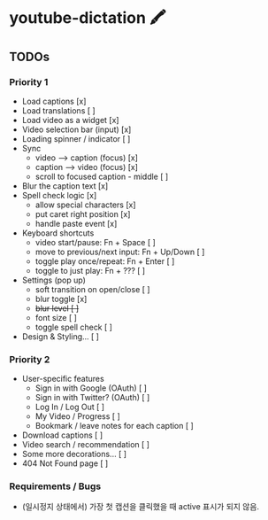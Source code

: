 # youtube-dictation 🖍

## TODOs

### Priority 1
- Load captions [x]
- Load translations [ ]
- Load video as a widget [x]
- Video selection bar (input) [x]
- Loading spinner / indicator [ ]
- Sync
  - video --> caption (focus) [x]
  - caption --> video (focus) [x]
  - scroll to focused caption - middle [ ]
- Blur the caption text [x]
- Spell check logic [x]
  - allow special characters [x]
  - put caret right position [x]
  - handle paste event [x]
- Keyboard shortcuts
  - video start/pause: Fn + Space [ ]
  - move to previous/next input: Fn + Up/Down [ ]
  - toggle play once/repeat: Fn + Enter [ ]
  - toggle to just play: Fn + ??? [ ]
- Settings (pop up)
  - soft transition on open/close [ ]
  - blur toggle [x]
  - ~~blur level [ ]~~
  - font size [ ]
  - toggle spell check [ ]
- Design & Styling... [ ]

### Priority 2
- User-specific features
  - Sign in with Google (OAuth) [ ]
  - Sign in with Twitter? (OAuth) [ ]
  - Log In / Log Out [ ]
  - My Video / Progress [ ]
  - Bookmark / leave notes for each caption [ ]
- Download captions [ ]
- Video search / recommendation [ ]
- Some more decorations... [ ]
- 404 Not Found page [ ]

### Requirements / Bugs
- (일시정지 상태에서) 가장 첫 캡션을 클릭했을 때 active 표시가 되지 않음.
